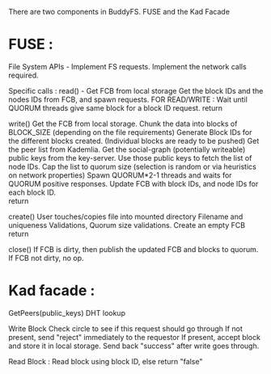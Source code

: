 There are two components in BuddyFS. FUSE and the Kad Facade

FUSE :
======

File System APIs - Implement FS requests. Implement the network calls required.

Specific calls :
read() - 
	Get FCB from local storage
	Get the block IDs and the nodes IDs from FCB, and spawn requests.
	FOR READ/WRITE : Wait until QUORUM threads give same block for a block ID request. 
	return

write()
	Get the FCB from local storage.
	Chunk the data into blocks of BLOCK_SIZE (depending on the file requirements)
	Generate Block IDs for the different blocks created. (Individual blocks are ready to be pushed)
	Get the peer list from Kademlia. 
		Get the social-graph (potentially writeable) public keys from the key-server.
		Use those public keys to fetch the list of node IDs.
	Cap the list to quorum size (selection is random or via heuristics on network properties)
	Spawn QUORUM*2-1 threads and waits for QUORUM positive responses.
	Update FCB with block IDs, and node IDs for each block ID.		
	return

create()
	User touches/copies file into mounted directory
	Filename and uniqueness Validations, Quorum size validations.
	Create an empty FCB
	return
	
close()
	If FCB is dirty, then publish the updated FCB and blocks to quorum.
	If FCB not dirty, no op.


Kad facade :
============

GetPeers(public_keys)
	DHT lookup

Write Block
	Check circle to see if this request should go through
	If not present, send "reject" immediately to the requestor
	If present, accept block and store it in local storage. Send back "success" after write goes through.
	
Read Block :
	Read block using block ID, else return "false"
